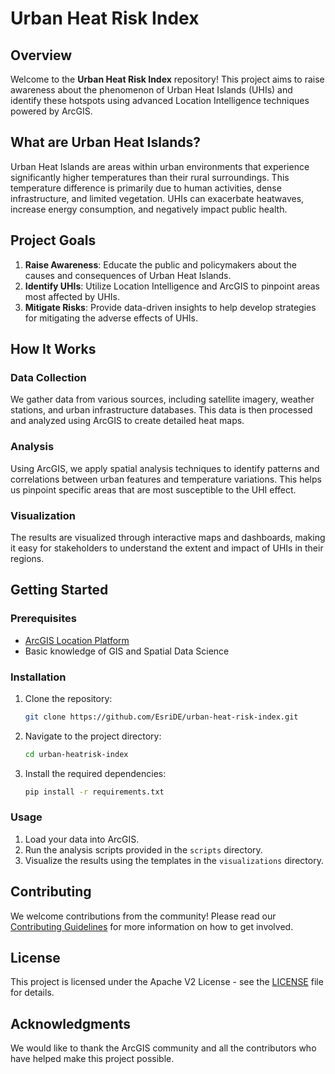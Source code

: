 # Urban Heat Risk Index

## Overview

Welcome to the **Urban Heat Risk Index** repository! This project aims to raise awareness about the phenomenon of Urban Heat Islands (UHIs) and identify these hotspots using advanced Location Intelligence techniques powered by ArcGIS.

## What are Urban Heat Islands?

Urban Heat Islands are areas within urban environments that experience significantly higher temperatures than their rural surroundings. This temperature difference is primarily due to human activities, dense infrastructure, and limited vegetation. UHIs can exacerbate heatwaves, increase energy consumption, and negatively impact public health.

## Project Goals

1. **Raise Awareness**: Educate the public and policymakers about the causes and consequences of Urban Heat Islands.
2. **Identify UHIs**: Utilize Location Intelligence and ArcGIS to pinpoint areas most affected by UHIs.
3. **Mitigate Risks**: Provide data-driven insights to help develop strategies for mitigating the adverse effects of UHIs.

## How It Works

### Data Collection

We gather data from various sources, including satellite imagery, weather stations, and urban infrastructure databases. This data is then processed and analyzed using ArcGIS to create detailed heat maps.

### Analysis

Using ArcGIS, we apply spatial analysis techniques to identify patterns and correlations between urban features and temperature variations. This helps us pinpoint specific areas that are most susceptible to the UHI effect.

### Visualization

The results are visualized through interactive maps and dashboards, making it easy for stakeholders to understand the extent and impact of UHIs in their regions.

## Getting Started

### Prerequisites

- [ArcGIS Location Platform](https://location.arcgis.com)
- Basic knowledge of GIS and Spatial Data Science

### Installation

1. Clone the repository:
   ```bash
   git clone https://github.com/EsriDE/urban-heat-risk-index.git
   ```
2. Navigate to the project directory:
   ```bash
   cd urban-heatrisk-index
   ```
3. Install the required dependencies:
   ```bash
   pip install -r requirements.txt
   ```

### Usage

1. Load your data into ArcGIS.
2. Run the analysis scripts provided in the `scripts` directory.
3. Visualize the results using the templates in the `visualizations` directory.

## Contributing

We welcome contributions from the community! Please read our [Contributing Guidelines](CONTRIBUTING.md) for more information on how to get involved.

## License

This project is licensed under the Apache V2 License - see the [LICENSE](LICENSE) file for details.

## Acknowledgments

We would like to thank the ArcGIS community and all the contributors who have helped make this project possible.